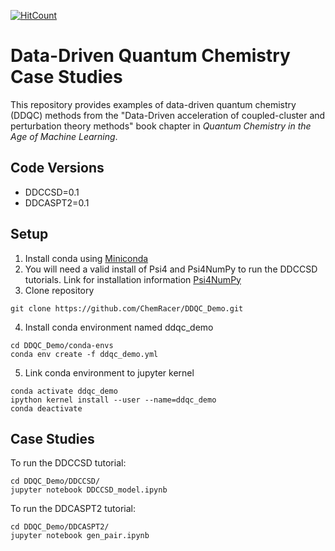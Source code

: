[![HitCount](https://hits.dwyl.com/ChemRacer/DDQC_Demo.svg?style=flat-square&show=unique)](http://hits.dwyl.com/ChemRacer/DDQC_Demo)
# Data-Driven Quantum Chemistry Case Studies
This repository provides examples of data-driven quantum chemistry (DDQC) methods from the "Data-Driven acceleration of coupled-cluster and perturbation theory methods" book chapter in  *Quantum Chemistry in the Age of Machine Learning*.

## Code Versions
- DDCCSD=0.1
- DDCASPT2=0.1


## Setup
1. Install conda using [Miniconda](https://docs.conda.io/en/latest/miniconda.html)
2. You will need a valid install of Psi4 and Psi4NumPy to run the DDCCSD tutorials. Link for installation information [Psi4NumPy](https://github.com/psi4/psi4numpy)
3. Clone repository
```
git clone https://github.com/ChemRacer/DDQC_Demo.git
```
4. Install conda environment named ddqc_demo
```
cd DDQC_Demo/conda-envs
conda env create -f ddqc_demo.yml
```

5. Link conda environment to jupyter kernel
```
conda activate ddqc_demo
ipython kernel install --user --name=ddqc_demo
conda deactivate
```

## Case Studies
To run the DDCCSD tutorial:
```
cd DDQC_Demo/DDCCSD/
jupyter notebook DDCCSD_model.ipynb
```

To run the DDCASPT2 tutorial:
```
cd DDQC_Demo/DDCASPT2/
jupyter notebook gen_pair.ipynb
```
